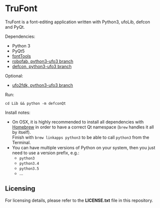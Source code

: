 # TruFont

TruFont is a font-editing application written with Python3, ufoLib, defcon and PyQt.

Dependencies:

- Python 3
- PyQt5
- [fontTools]
- [robofab, python3-ufo3 branch]
- [defcon, python3-ufo3 branch]

Optional:

- [ufo2fdk, python3-ufo3 branch]

Run:

`cd Lib && python -m defconQt`

Install notes:

- On OSX, it is highly recommended to install all dependencies with [Homebrew]
  in order to have a correct Qt namespace (`brew` handles it all by itself).  
  Finish with `brew linkapps python3` to be able to call `python3` from the
  Terminal.
- You can have multiple versions of Python on your system, then you just need to
  use a version prefix, e.g.:
  * `python3`
  * `python3.4`
  * `python3.5`
  * …

[fontTools]: https://github.com/behdad/fonttools
[robofab, python3-ufo3 branch]: https://github.com/trufont/robofab
[defcon, python3-ufo3 branch]: https://github.com/trufont/defcon
[ufo2fdk, python3-ufo3 branch]: https://github.com/trufont/ufo2fdk
[Homebrew]: http://brew.sh/

## Licensing

For licensing details, please refer to the **LICENSE.txt** file in this repository.